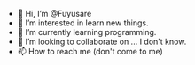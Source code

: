 - 👋 Hi, I’m @Fuyusare
- 👀 I’m interested in learn new things.
- 🌱 I’m currently learning programming.
- 💞️ I’m looking to collaborate on ... I don't know.
- 📫 How to reach me (don't come to me)

<!---
Fuyusare/Fuyusare is a ✨ special ✨ repository because its `README.md` (this file) appears on your GitHub profile.
You can click the Preview link to take a look at your changes.
--->
